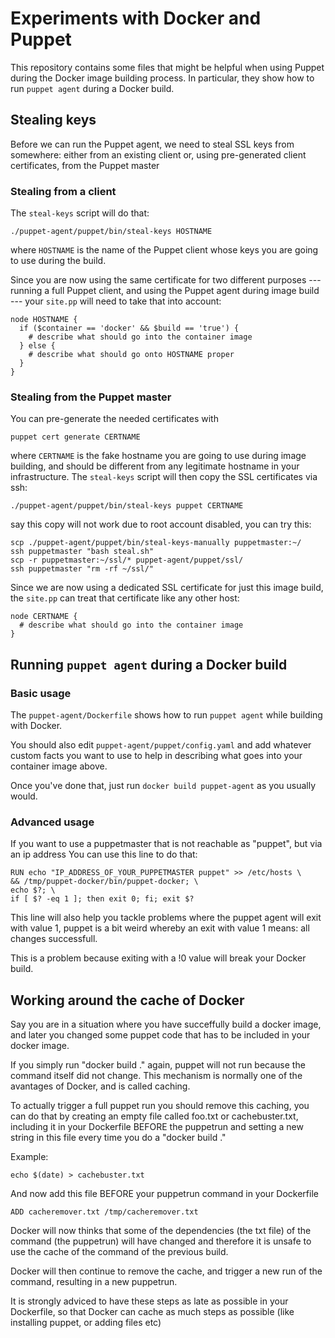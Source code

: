 # Experiments with Docker and Puppet

This repository contains some files that might be helpful when using Puppet
during the Docker image building process. In particular, they show how to
run `puppet agent` during a Docker build.

## Stealing keys

Before we can run the Puppet agent, we need to steal SSL keys from
somewhere: either from an existing client or, using pre-generated client
certificates, from the Puppet master

### Stealing from a client

The `steal-keys` script will do that:

    ./puppet-agent/puppet/bin/steal-keys HOSTNAME

where `HOSTNAME` is the name of the Puppet client whose keys you are going
to use during the build.

Since you are now using the same certificate for two different purposes ---
running a full Puppet client, and using the Puppet agent during image build
--- your `site.pp` will need to take that into account:

    node HOSTNAME {
      if ($container == 'docker' && $build == 'true') {
        # describe what should go into the container image
      } else {
        # describe what should go onto HOSTNAME proper
      }
    }

### Stealing from the Puppet master

You can pre-generate the needed certificates with

    puppet cert generate CERTNAME

where `CERTNAME` is the fake hostname you are going to use during image
building, and should be different from any legitimate hostname in your
infrastructure. The `steal-keys` script will then copy the SSL certificates
via ssh:

    ./puppet-agent/puppet/bin/steal-keys puppet CERTNAME

say this copy will not work due to root account disabled, you can try this:

	scp ./puppet-agent/puppet/bin/steal-keys-manually puppetmaster:~/
	ssh puppetmaster "bash steal.sh"
	scp -r puppetmaster:~/ssl/* puppet-agent/puppet/ssl/
	ssh puppetmaster "rm -rf ~/ssl/"

Since we are now using a dedicated SSL certificate for just this image
build, the `site.pp` can treat that certificate like any other host:

    node CERTNAME {
      # describe what should go into the container image
    }

## Running `puppet agent` during a Docker build
### Basic usage

The `puppet-agent/Dockerfile` shows how to run `puppet agent` while
building with Docker.

You should also edit `puppet-agent/puppet/config.yaml` and add whatever
custom facts you want to use to help in describing what goes into your
container image above.

Once you've done that, just run `docker build puppet-agent` as you usually
would.

### Advanced usage
If you want to use a puppetmaster that is not reachable as "puppet", but via an ip address
You can use this line to do that:

    RUN echo "IP_ADDRESS_OF_YOUR_PUPPETMASTER puppet" >> /etc/hosts \
	&& /tmp/puppet-docker/bin/puppet-docker; \
	echo $?; \
	if [ $? -eq 1 ]; then exit 0; fi; exit $?

This line will also help you tackle problems where the puppet agent will exit with value 1,
puppet is a bit weird whereby an exit with value 1 means: all changes successfull. 

This is a problem because exiting with a !0 value will break your Docker build.

## Working around the cache of Docker

Say you are in a situation where you have succeffully build a docker image, and later you 
changed some puppet code that has to be included in your docker image. 

If you simply run "docker build ." again, puppet will not run because the command itself did not change.
This mechanism is normally one of the avantages of Docker, and is called caching.

To actually trigger a full puppet run you should remove this caching, you can do that by creating an
empty file called foo.txt or cachebuster.txt, including it in your Dockerfile BEFORE the puppetrun
and setting a new string in this file every time you do a "docker build ."

Example:

    echo $(date) > cachebuster.txt

And now add this file BEFORE your puppetrun command in your Dockerfile

    ADD cacheremover.txt /tmp/cacheremover.txt

Docker will now thinks that some of the dependencies (the txt file) of the command (the puppetrun)
will have changed and therefore it is unsafe to use the cache of the command of the previous build.

Docker will then continue to remove the cache, and trigger a new run of the command, resulting in a
new puppetrun.

It is strongly adviced to have these steps as late as possible in your Dockerfile, so that Docker
can cache as much steps as possible (like installing puppet, or adding files etc)
